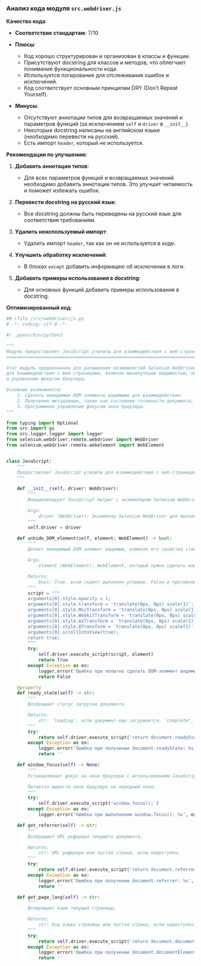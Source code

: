 ### **Анализ кода модуля `src.webdriver.js`**

**Качество кода**:
- **Соответствие стандартам**: 7/10
- **Плюсы**:
  - Код хорошо структурирован и организован в классы и функции.
  - Присутствуют docstring для классов и методов, что облегчает понимание функциональности кода.
  - Используется логирование для отслеживания ошибок и исключений.
  - Код соответствует основным принципам DRY (Don't Repeat Yourself).

- **Минусы**:
  - Отсутствуют аннотации типов для возвращаемых значений и параметров функций (за исключением `self` и `driver` в `__init__`).
  - Некоторые docstring написаны на английском языке (необходимо перевести на русский).
  - Есть импорт `header`, который не используется.

**Рекомендации по улучшению**:

1. **Добавить аннотации типов**:
   - Для всех параметров функций и возвращаемых значений необходимо добавить аннотации типов. Это улучшит читаемость и поможет избежать ошибок.

2. **Перевести docstring на русский язык**:
   - Все docstring должны быть переведены на русский язык для соответствия требованиям.

3. **Удалить неиспользуемый импорт**:
   - Удалить импорт `header`, так как он не используется в коде.

4. **Улучшить обработку исключений**:
   - В блоках `except` добавить информацию об исключении в логи.

5. **Добавить примеры использования в docstring**:
   - Для основных функций добавить примеры использования в docstring.

**Оптимизированный код**:

```python
## \file /src/webdriver/js.py
# -*- coding: utf-8 -*-

#! .pyenv/bin/python3

"""
Модуль предоставляет JavaScript утилиты для взаимодействия с веб-страницей.
==========================================================================

Этот модуль предназначен для расширения возможностей Selenium WebDriver путем добавления общих JavaScript-функций
для взаимодействия с веб-страницами, включая манипуляции видимостью, получение информации о странице
и управление фокусом браузера.

Основные возможности:
    1. Сделать невидимые DOM-элементы видимыми для взаимодействия.
    2. Получение метаданных, таких как состояние готовности документа, реферер или язык страницы.
    3. Программное управление фокусом окна браузера.
"""

from typing import Optional
from src import gs
from src.logger.logger import logger
from selenium.webdriver.remote.webdriver import WebDriver
from selenium.webdriver.remote.webelement import WebElement


class JavaScript:
    """
    Предоставляет JavaScript утилиты для взаимодействия с веб-страницей.
    """

    def __init__(self, driver: WebDriver):
        """
        Инициализирует JavaScript helper с экземпляром Selenium WebDriver.

        Args:
            driver (WebDriver): Экземпляр Selenium WebDriver для выполнения JavaScript.
        """
        self.driver = driver

    def unhide_DOM_element(self, element: WebElement) -> bool:
        """
        Делает невидимый DOM-элемент видимым, изменяя его свойства стиля.

        Args:
            element (WebElement): WebElement, который нужно сделать видимым.

        Returns:
            bool: True, если скрипт выполнен успешно, False в противном случае.
        """
        script = """
        arguments[0].style.opacity = 1;
        arguments[0].style.transform = 'translate(0px, 0px) scale(1)';
        arguments[0].style.MozTransform = 'translate(0px, 0px) scale(1)';
        arguments[0].style.WebkitTransform = 'translate(0px, 0px) scale(1)';
        arguments[0].style.msTransform = 'translate(0px, 0px) scale(1)';
        arguments[0].style.OTransform = 'translate(0px, 0px) scale(1)';
        arguments[0].scrollIntoView(true);
        return true;
        """
        try:
            self.driver.execute_script(script, element)
            return True
        except Exception as ex:
            logger.error('Ошибка при попытке сделать DOM-элемент видимым: %s', ex, exc_info=True)  # Добавлено exc_info
            return False

    @property
    def ready_state(self) -> str:
        """
        Возвращает статус загрузки документа.

        Returns:
            str: 'loading', если документ еще загружается, 'complete', если загрузка завершена.
        """
        try:
            return self.driver.execute_script('return document.readyState;')
        except Exception as ex:
            logger.error('Ошибка при получении document.readyState: %s', ex, exc_info=True)  # Добавлено exc_info
            return ''

    def window_focus(self) -> None:
        """
        Устанавливает фокус на окно браузера с использованием JavaScript.

        Пытается вывести окно браузера на передний план.
        """
        try:
            self.driver.execute_script('window.focus();')
        except Exception as ex:
            logger.error('Ошибка при выполнении window.focus(): %s', ex, exc_info=True)  # Добавлено exc_info

    def get_referrer(self) -> str:
        """
        Возвращает URL реферера текущего документа.

        Returns:
            str: URL реферера или пустая строка, если недоступен.
        """
        try:
            return self.driver.execute_script('return document.referrer;') or ''
        except Exception as ex:
            logger.error('Ошибка при получении document.referrer: %s', ex, exc_info=True)  # Добавлено exc_info
            return ''

    def get_page_lang(self) -> str:
        """
        Возвращает язык текущей страницы.

        Returns:
            str: Код языка страницы или пустая строка, если недоступен.
        """
        try:
            return self.driver.execute_script('return document.documentElement.lang;') or ''
        except Exception as ex:
            logger.error('Ошибка при получении document.documentElement.lang: %s', ex, exc_info=True)  # Добавлено exc_info
            return ''